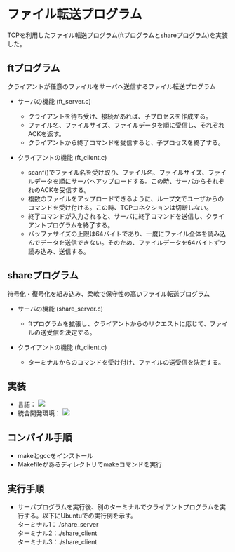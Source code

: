 # ファイル転送プログラム
TCPを利用したファイル転送プログラム(ftプログラムとshareプログラム)を実装した。

## ftプログラム
クライアントが任意のファイルをサーバへ送信するファイル転送プログラム
- サーバの機能 (ft_server.c)
  - クライアントを待ち受け、接続があれば、子プロセスを作成する。
  - ファイル名、ファイルサイズ、ファイルデータを順に受信し、それぞれACKを返す。
  - クライアントから終了コマンドを受信すると、子プロセスを終了する。

- クライアントの機能 (ft_client.c)
  - scanf()でファイル名を受け取り、ファイル名、ファイルサイズ、ファイルデータを順にサーバへアップロードする。この時、サーバからそれぞれのACKを受信する。
  - 複数のファイルをアップロードできるように、ループ文でユーザからのコマンドを受け付ける。この時、TCPコネクションは切断しない。
  - 終了コマンドが入力されると、サーバに終了コマンドを送信し、クライアントプログラムを終了する。
  - バッファサイズの上限は64バイトであり、一度にファイル全体を読み込んでデータを送信できない。そのため、ファイルデータを64バイトずつ読み込み、送信する。

## shareプログラム
符号化・復号化を組み込み、柔軟で保守性の高いファイル転送プログラム
- サーバの機能 (share_server.c)
  - ftプログラムを拡張し、クライアントからのリクエストに応じて、ファイルの送受信を決定する。

- クライアントの機能 (ft_client.c)
  - ターミナルからのコマンドを受け付け、ファイルの送受信を決定する。

## 実装
- 言語：
  <img src="https://img.shields.io/badge/-C%E8%A8%80%E8%AA%9E-A8B9CC.svg?logo=c&style=plastic">
- 統合開発環境：
  <img src="https://img.shields.io/badge/-Visual%20Studio%20Code-007ACC.svg?logo=visualstudiocode&style=plastic">

## コンパイル手順
- makeとgccをインストール
- Makefileがあるディレクトリでmakeコマンドを実行

## 実行手順
- サーバプログラムを実行後、別のターミナルでクライアントプログラムを実行する。以下にUbuntuでの実行例を示す。 <br>
ターミナル1：./share_server <br>
ターミナル2：./share_client <br>
ターミナル3：./share_client
